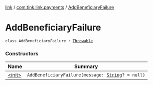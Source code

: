 [link](../../index.md) / [com.tink.link.payments](../index.md) / [AddBeneficiaryFailure](./index.md)

# AddBeneficiaryFailure

`class AddBeneficiaryFailure : `[`Throwable`](https://kotlinlang.org/api/latest/jvm/stdlib/kotlin/-throwable/index.html)

### Constructors

| Name | Summary |
|---|---|
| [&lt;init&gt;](-init-.md) | `AddBeneficiaryFailure(message: `[`String`](https://kotlinlang.org/api/latest/jvm/stdlib/kotlin/-string/index.html)`? = null)` |
